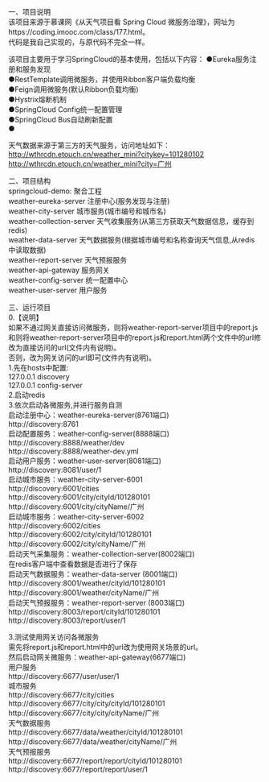 一、项目说明  
该项目来源于慕课网《从天气项目看 Spring Cloud 微服务治理》，网址为https://coding.imooc.com/class/177.html。  
代码是我自己实现的，与原代码不完全一样。  

该项目主要用于学习SpringCloud的基本使用，包括以下内容： 
●Eureka服务注册和服务发现  
●RestTemplate调用微服务，并使用Ribbon客户端负载均衡    
●Feign调用微服务(默认Ribbon负载均衡)  
●Hystrix熔断机制  
●SpringCloud Config统一配置管理   
●SpringCloud Bus自动刷新配置  
●

天气数据来源于第三方的天气服务，访问地址如下：  
http://wthrcdn.etouch.cn/weather_mini?citykey=101280102  
http://wthrcdn.etouch.cn/weather_mini?city=广州    

二、项目结构   
springcloud-demo: 聚合工程   
    weather-eureka-server  注册中心(服务发现与注册)    
    weather-city-server  城市服务(城市编号和城市名)   
    weather-collection-server  天气收集服务(从第三方获取天气数据信息，缓存到redis)    
    weather-data-server  天气数据服务(根据城市编号和名称查询天气信息,从redis中读取数据)   
    weather-report-server  天气预报服务  
    weather-api-gateway 服务网关  
    weather-config-server 统一配置中心  
    weather-user-server 用户服务  
    
三、运行项目   
0.【说明】  
如果不通过网关直接访问微服务，则将weather-report-server项目中的report.js和则将weather-report-server项目中的report.js和report.html两个文件中的url修改为直接访问的url(文件内有说明)。  
否则，改为网关访问的url即可(文件内有说明)。    
1.先在hosts中配置:  
    127.0.0.1 discovery   
    127.0.0.1 config-server    
2.启动redis   
3.依次启动各微服务,并进行服务自测   
启动注册中心：weather-eureka-server(8761端口)  
    http://discovery:8761  
启动配置服务：weather-config-server(8888端口)  
    http://discovery:8888/weather/dev  
    http://discovery:8888/weather-dev.yml  
启动用户服务：weather-user-server(8081端口)  
    http://discovery:8081/user/1     
启动城市服务：weather-city-server-6001   
    http://discovery:6001/cities  
    http://discovery:6001/city/cityId/101280101   
    http://discovery:6001/city/cityName/广州  
启动城市服务：weather-city-server-6002  
    http://discovery:6002/cities  
    http://discovery:6002/city/cityId/101280101   
    http://discovery:6002/city/cityName/广州  
启动天气采集服务：weather-collection-server(8002端口)   
    在redis客户端中查看数据是否进行了保存  
启动天气数据服务：weather-data-server (8001端口)   
    http://discovery:8001/weather/cityId/101280101  
    http://discovery:8001/weather/cityName/广州  
启动天气预报服务：weather-report-server (8003端口)     
    http://discovery:8003/report/cityId/101280101  
    http://discovery:8003/report/user/1  

3.测试使用网关访问各微服务  
需先将report.js和report.html中的url改为使用网关场景的url。          
然后启动网关微服务：weather-api-gateway(6677端口)  
用户服务  
    http://discovery:6677/user/user/1  
城市服务  
    http://discovery:6677/city/cities  
    http://discovery:6677/city/city/cityId/101280101  
    http://discovery:6677/city/city/cityName/广州    
天气数据服务  
    http://discovery:6677/data/weather/cityId/101280101    
    http://discovery:6677/data/weather/cityName/广州  
天气预报服务  
    http://discovery:6677/report/report/cityId/101280101  
    http://discovery:6677/report/report/user/1  


  

